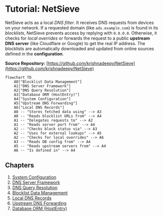 # Tutorial: NetSieve

NetSieve acts as a local *DNS filter*. It receives DNS requests from devices on your network.
If a requested domain (like `ads.example.com`) is found in its *blocklists*, NetSieve prevents access by replying with `0.0.0.0`.
Otherwise, it checks for *local overrides* or forwards the request to a public **upstream DNS server** (like Cloudflare or Google) to get the real IP address.
The blocklists are automatically downloaded and updated from online sources defined in the **configuration**.


**Source Repository:** [https://github.com/krishnadeepy/NetSieve](https://github.com/krishnadeepy/NetSieve)

```mermaid
flowchart TD
    A0["Blocklist Data Management"]
    A1["DNS Server Framework"]
    A2["DNS Query Resolution"]
    A3["Database ORM (HostEntry)"]
    A4["System Configuration"]
    A5["Upstream DNS Forwarding"]
    A6["Local DNS Records"]
    A0 -- "Stores fetched data using" --> A3
    A0 -- "Reads blocklist URLs from" --> A4
    A1 -- "Delegates requests to" --> A2
    A1 -- "Reads server port from" --> A4
    A2 -- "Checks block status via" --> A3
    A2 -- "Uses for external lookups" --> A5
    A2 -- "Checks for local overrides" --> A6
    A3 -- "Reads DB config from" --> A4
    A5 -- "Reads upstream servers from" --> A4
    A6 -- "Is defined in" --> A4
```

## Chapters

1. [System Configuration](01_system_configuration.md)
2. [DNS Server Framework](02_dns_server_framework.md)
3. [DNS Query Resolution](03_dns_query_resolution.md)
4. [Blocklist Data Management](04_blocklist_data_management.md)
5. [Local DNS Records](05_local_dns_records.md)
6. [Upstream DNS Forwarding](06_upstream_dns_forwarding.md)
7. [Database ORM (HostEntry)](07_database_orm__hostentry_.md)
